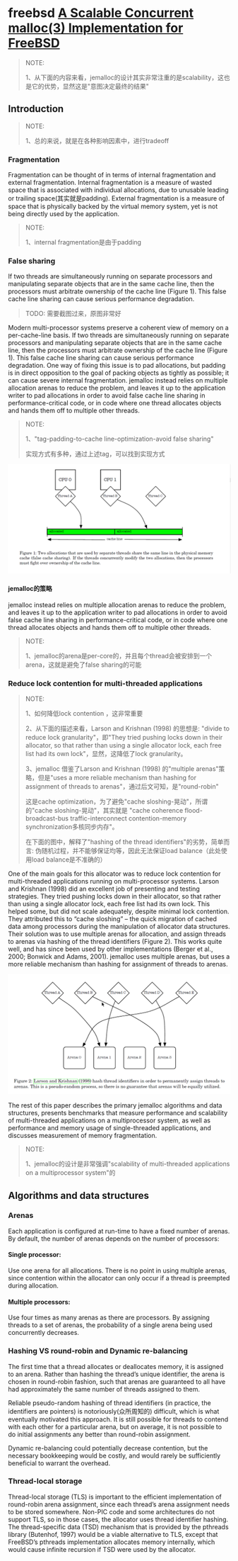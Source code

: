 # freebsd [A Scalable Concurrent malloc(3) Implementation for FreeBSD](https://people.freebsd.org/~jasone/jemalloc/bsdcan2006/jemalloc.pdf)

> NOTE: 
>
> 1、从下面的内容来看，jemalloc的设计其实非常注重的是scalability，这也是它的优势，显然这是"意图决定最终的结果"	

## Introduction

> NOTE: 
>
> 1、总的来说，就是在各种影响因素中，进行tradeoff

### Fragmentation

Fragmentation can be thought of in terms of internal fragmentation and external fragmentation. Internal fragmentation is a measure of wasted space that is associated with individual allocations, due to unusable leading or trailing space(其实就是padding). External fragmentation is a measure of space that is physically backed by the virtual memory system, yet is not being directly used by the application. 

> NOTE: 
>
> 1、internal fragmentation是由于padding



### False sharing 

If two threads are simultaneously running on separate processors and manipulating separate objects that are in the same cache line, then the processors must arbitrate ownership of the cache line (Figure 1). This false cache line sharing can cause serious performance degradation. 

> TODO: 需要截图过来，原图非常好

Modern multi-processor systems preserve a coherent view of memory on a per-cache-line basis. If two threads are simultaneously running on separate processors and manipulating separate objects that are in the same cache line, then the processors must arbitrate ownership of the cache line (Figure 1). This false cache line sharing can cause serious performance degradation. One way of fixing this issue is to pad allocations, but padding is in direct opposition to the goal of packing objects as tightly as possible; it can cause severe internal fragmentation. jemalloc instead relies on multiple allocation arenas to reduce the problem, and leaves it up to the application writer to pad allocations in order to avoid false cache line sharing in performance-critical code, or in code where one thread allocates objects and hands them off to multiple other threads.

> NOTE: 
>
> 1、"tag-padding-to-cache line-optimization-avoid false sharing"
>
> 实现方式有多种，通过上述tag，可以找到实现方式

![](./figure-1.false-sharing.png)

#### jemalloc的策略

jemalloc instead relies on multiple allocation arenas to reduce the problem, and leaves it up to the application writer to pad allocations in order to avoid false cache line sharing in performance-critical code, or in code where one thread allocates objects and hands them off to multiple other threads.

> NOTE: 
>
> 1、jemalloc的arena是per-core的，并且每个thread会被安排到一个arena，这就是避免了false sharing的可能

### Reduce lock contention for multi-threaded applications 

> NOTE: 
>
> 1、如何降低lock contention ，这非常重要
>
> 2、从下面的描述来看，Larson and Krishnan (1998) 的思想是: "divide to reduce lock granularity"，即"They tried pushing locks down in their allocator, so that rather than using a single allocator lock, each free list had its own lock"，显然，这降低了lock granularity。
>
> 3、jemalloc 借鉴了Larson and Krishnan (1998) 的"multiple arenas"策略，但是"uses a more reliable mechanism than hashing for assignment of threads to arenas"，通过后文可知，是"round-robin"
>
> 这是cache optimization，为了避免"cache sloshing-晃动"，所谓的"cache sloshing-晃动"，其实就是 "cache coherence flood-broadcast-bus traffic-interconnect contention-memory synchronization多核同步内存"。
>
> 在下面的图中，解释了"hashing of the thread identifiers"的劣势，简单而言: 伪随机过程，并不能够保证均等，因此无法保证load balance（此处使用load balance是不准确的）

One of the main goals for this allocator was to reduce lock contention for multi-threaded applications running on multi-processor systems. Larson and Krishnan (1998) did an excellent job of presenting and testing strategies. They tried pushing locks down in their allocator, so that rather than using a single allocator lock, each free list had its own lock. This helped some, but did not scale adequately, despite minimal lock contention. They attributed this to “cache sloshing” – the quick migration of cached data among processors during the manipulation of allocator data structures. Their solution was to use multiple arenas for allocation, and assign threads to arenas via hashing of the thread identifiers (Figure 2). This works quite well, and has since been used by other implementations (Berger et al., 2000; Bonwick and Adams, 2001). jemalloc uses multiple arenas, but uses a more reliable mechanism than hashing for assignment of threads to arenas.

![](./Larson-and-krishnan-strategy.png)



The rest of this paper describes the primary jemalloc algorithms and data structures, presents
benchmarks that measure performance and scalability of multi-threaded applications on a multiprocessor system, as well as performance and memory usage of single-threaded applications, and discusses measurement of memory fragmentation.

> NOTE: 
>
> 1、jemalloc的设计是非常强调"scalability of multi-threaded applications on a multiprocessor system"的

## Algorithms and data structures

### Arenas 

Each application is configured at run-time to have a fixed number of arenas. By default, the number of arenas depends on the number of processors:

#### Single processor: 

Use one arena for all allocations. There is no point in using multiple arenas, since contention within the allocator can only occur if a thread is preempted during allocation.

#### Multiple processors: 

Use four times as many arenas as there are processors. By assigning threads to a set of arenas, the probability of a single arena being used concurrently decreases.

### Hashing VS round-robin and Dynamic re-balancing 

The first time that a thread allocates or deallocates memory, it is assigned to an arena. Rather than hashing the thread’s unique identifier, the arena is chosen in round-robin fashion, such that arenas are guaranteed to all have had approximately the same number of threads assigned to them. 

Reliable pseudo-random hashing of thread identifiers (in practice, the identifiers are pointers) is notoriously(众所周知的) difficult, which is what eventually motivated this approach. It is still possible for threads to contend with each other for a particular arena, but on average, it is not possible to do initial assignments any better than round-robin assignment. 

Dynamic re-balancing could potentially decrease contention, but the necessary bookkeeping would be costly, and would rarely be sufficiently beneficial to warrant the overhead.



### Thread-local storage

Thread-local storage (TLS) is important to the efficient implementation of round-robin arena assignment, since each thread’s arena assignment needs to be stored somewhere. Non-PIC code and some architectures do not support TLS, so in those cases, the allocator uses thread identifier hashing. The thread-specific data (TSD) mechanism that is provided by the pthreads library (Butenhof, 1997) would be a viable alternative to TLS, except that FreeBSD’s pthreads implementation allocates memory internally, which would cause infinite recursion if TSD were used by the allocator.